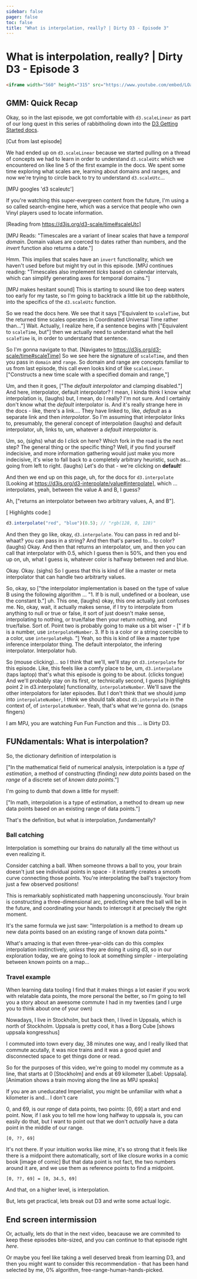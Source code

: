 ```yaml
---
sidebar: false
pager: false
toc: false
title: "What is interpolation, really? | Dirty D3 - Episode 3"
---
```


# What is interpolation, really? | Dirty D3 - Episode 3

```html
<iframe width="560" height="315" src="https://www.youtube.com/embed/LOaqG--VWas?si=0z4Fx8cIZyvTCTW7" title="YouTube video player" frameborder="0" allow="accelerometer; autoplay; clipboard-write; encrypted-media; gyroscope; picture-in-picture; web-share" referrerpolicy="strict-origin-when-cross-origin" allowfullscreen></iframe>
```


## GMM: Quick Recap

Okay, so in the last episode, we got comfortable with `d3.scaleLinear` as part of our long quest in this series of rabbitholing down into the [D3 Getting Started docs](https://d3js.org/getting-started).

[Cut from last episode]

We had ended up on `d3.scaleLinear` because we started pulling on a thread of concepts we had to learn in order to understand `d3.scaleUtc` which we encountered on like line 5 of the first example in the docs. We spent some time exploring what scales are, learning about domains and ranges, and now we're trying to circle back to try to understand `d3.scaleUtc`...

[MPJ googles 'd3 scaleutc']

If you're watching this super-evergreen content from the future, I'm using a so called search-engine here, which was a service that people who own Vinyl players used to locate information.

[Reading from https://d3js.org/d3-scale/time#scaleUtc]

[MPJ Reads: "Timescales are a variant of linear scales that have a *temporal domain*. Domain values are coerced to dates rather than numbers, and the *invert* function also returns a date."]

Hmm. This implies that scales have an `invert` functionality, which we haven't used before but might try out in this episode. [MPJ continues reading: "Timescales also implement *ticks* based on calendar intervals, which can simplify generating axes for temporal domains."]

[MPJ makes hesitant sound] This is starting to sound like too deep waters too early for my taste, so I'm going to backtrack a little bit up the rabbithole, into the specifics of the `d3.scaleUtc` function.

So we read the docs here. We see that it says ["Equivalent to `scaleTime`, but the returned time scales operates in Coordinated Universal Time rather than..."] Wait. Actually, I realize here, if a sentence begins with ["Equivalent to `scaleTime`, but"] then we actually need to understand what the hell `scaleTime` is, in order to understand that sentence.

So I'm gonna navigate to that. [Navigates to https://d3js.org/d3-scale/time#scaleTime] So we see here the signature of `scaleTime`, and then you pass in `domain` and `range`. So domain and range are concepts familiar to us from last episode, this call even looks kind of like `scaleLinear`. ["Constructs a new time scale with a specified domain and range,"]

Um, and then it goes, ["The *default interpolator* and clamping disabled."] And here, interpolator, default interpolator? I mean, I kinda think I know what interpolation is, (laughs) but, I mean, do I really? I'm not sure. And I certainly don't know what the _default_ interpolator is. And it's really strange here in the docs - like, there's a link.... They have linked to, like, _default_ as a separate link and then _interpolator_. So I'm assuming that interpolator links to, presumably, the general concept of interpolation (laughs) and default interpolator, uh, links to, um, whatever a _default interpolator_ is.

Um, so, (sighs) what do I click on here? Which fork in the road is the next step? The general thing or the specific thing? Well, if you find yourself indecisive, and more information gathering would just make you more indecisive, it's wise to fall back to a completely arbitrary heuristic, such as... going from left to right. (laughs) Let's do that - we're clicking on **default**!

And then we end up on this page, uh, for the docs for `d3.interpolate` [Looking at https://d3js.org/d3-interpolate/value#interpolate], which ... interpolates, yeah, between the value A and B, I guess?

Ah, ["returns an interpolator between two arbitrary values, A, and B"].

[ Highlights code:]

```js
d3.interpolate("red", "blue")(0.5); // "rgb(128, 0, 128)"
```

And then they go like, okay, `d3.interpolate`. You can pass in red and bl- whaat? you can pass in a string? And then that's parsed to... to color? (laughs) Okay. And then that returns an interpolator, um, and then you can call that interpolator with 0.5, which I guess then is 50%, and then you end up on, uh, what I guess is, whatever color is halfway between red and blue.

Okay. Okay. (sighs) So I guess that this is kind of like a master or meta interpolator that can handle two arbitrarty values.

So, okay, so ["the interpolator implementation is based on the type of value B using the following algorithm ...
"1. If b is null, undefined or a boolean, use the constant b."]
uh. This one, (laughs) okay, this one actually just confuses me. No, okay, wait, it actually makes sense, if I try to interpolate from anything to null or true or false, it sort of just doesn't make sense, interpolating to nothing, or true/false then your return nothing, and true/false. Sort of. Point two is probably going to make us a bit wiser -
[" if b is a number, use `interpolateNumber`. 3. If b is a color or a string coercible to a color, use `interpolateRgb`. "] Yeah, so this is kind of like a master type inference interpolator thing. The default interpolator, the infering interpolator. Interpolator hub.

So (mouse clicking)... so I think that we'll, we'll stay on `d3.interpolate` for this episode. Like, this feels like a comfy place to be, um, `d3.interpolate` (taps laptop) that's what this episode is going to be about. (clicks tongue) And we'll probably stay on its first, or technically second, I guess [highlights point 2 in d3.interpolate] functionality, `interpolateNumber`. We'll save the other interpolators for later episodes. But I don't think that we should jump into `interpolateNumber`, I think we should talk about `d3.interpolate` in the context of, of `interpolateNumber`. Yeah, that's what we're gonna do. (snaps fingers)

I am MPJ, you are watching Fun Fun Function and this ... is Dirty D3.

## FUNdamentals: What is interpolation?

So, the dictionary definition of interpolation is

["In the mathematical field of numerical analysis, interpolation is a _type of estimation_, a method of constructing (finding) _*new* data points_ based on the _range_ of a discrete set of _*known* data points_."]

I'm going to dumb that down a little for myself:

["In math, interpolation is a type of estimation, a method to dream up new data points based on an existing range of data points."]

That's the definition, but what _is_ interpolation, *fun*damentally?

### Ball catching

Interpolation is something our brains do naturally all the time without us even realizing it.

Consider catching a ball. When someone throws a ball to you, your brain doesn't just see individual points in space - it instantly creates a smooth curve connecting those points. You're interpolating the ball's trajectory from just a few observed positions!

This is remarkably sophisticated math happening unconsciously. Your brain is constructing a three-dimensional arc, predicting where the ball will be in the future, and coordinating your hands to intercept it at precisely the right moment.


It's the same formula we just saw: "Interpolation is a method to dream up new data points based on an existing range of known data points."

What's amazing is that even three-year-olds can do this complex interpolation instinctively, _unless_ they are doing it using d3, so in our exploration today, we are going to look at something simpler - interpolating between known points on a map...

### Travel example

When learning data tooling I find that it makes things a lot easier if you work with relatable data points, the more personal the better, so I'm going to tell you a story about an awesome commute I had in my twenties (and I urge you to think about one of your own)

Nowadays, I live in Stockholm, but back then, I lived in Uppsala, which is north of Stockholm. Uppsala is pretty cool, it has a Borg Cube [shows uppsala kongresshus]

I commuted into town every day, 38 minutes one way, and I really liked that commute acutally, it was nice trains and it was a good quiet and disconnected space to get things done or read.

So for the purposes of this video, we're going to model my commute as a line, that starts at 0 [Stockholm] and ends at 69 kilometer [Label: Uppsala]. [Animation shows a train moving along the line as MPJ speaks]

If you are an uneducated Imperialist, you might be unfamiliar with what a kilometer is and... I don't care

0, and 69, is our _range_ of data points, two points: [0, 69] a start and end point. Now, if I ask you to tell me how long halfway to uppsala is, you can easily do that, but I want to point out that we don't _actually_ have a data point in the middle of our range.

```
[0, ??, 69]
```

It's not there. If your intuition works like mine, it's so strong that it feels like there is a midpoint there automatically, sort of like closure works in a comic book [image of comic] But that data point is not fact, the two numbers around it are, and we use them as reference points to find a midpoint.

```
[0, ??, 69] = [0, 34.5, 69]
```

And that, on a higher level, is interpolation.

But, lets get practical, lets break out D3 and write some actual logic.

## End screen intermission

Or, actually, lets do that in the next video, beacause we are commited to keep these episodes bite-sized, and you can continue to that episode right _here_.

Or maybe you feel like taking a well deserved break from learning D3, and then you might want to consider this recommendation - that has been hand selected by me, 0% algorithm, free-range-human-hands-picked.
